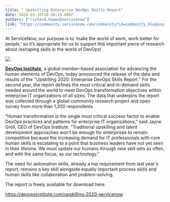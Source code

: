 ```yaml
---
title: " Upskilling Enterprise DevOps Skills Report"
date: 2020-03-10T18:38:19.000Z
authors: ["richard.hawes@servicenow"]
link: "https://community.servicenow.com/community?id=community_blog&sys_id=08d2b19cdbeb84d0d58ea345ca9619c8"
---
```

<p><span style="font-weight: 400;">At ServiceNow, our purpose is to ‘make the world of work, work better for people,’ so it’s appropriate for us to support this important piece of research about reshaping skills in the world of DevOps!</span></p>
<p><span style="font-weight: 400;"><img src="https://community.servicenow.com/2da03510dbeb84d0d58ea345ca9619ec.iix" /></span></p>
<p><a href="https://devopsinstitute.com/" rel="nofollow"><strong>DevOps Institute</strong></a><span style="font-weight: 400;">, a global member-based association for advancing the human elements of DevOps, </span><span style="font-weight: 400;">today announced the release of the data and results of the &#34;Upskilling 2020: Enterprise DevOps Skills Report.&#34; For the second year, the report defines the most critical and in-demand skills needed around the world to meet DevOps transformation objectives within enterprise IT organizations of all sizes. The data that underpins the report was collected through a global community research project and open survey from more than 1,200 respondents.</span></p>
<p><span style="font-weight: 400;">“Human transformation is the single most critical success factor to enable DevOps practices and patterns for enterprise IT organizations,” said Jayne Groll, CEO of DevOps Institute. “Traditional upskilling and talent development approaches won’t be enough for enterprises to remain competitive because the increasing demand for IT professionals with core human skills is escalating to a point that business leaders have not yet seen in their lifetime. We must update our humans through new skill sets as often, and with the same focus, as our technology.”</span></p>
<p><span style="font-weight: 400;">The need for automation skills, already a top requirement from last year&#39;s report, remains a key skill alongside equally important process skills and human skills like collaboration and problem-solving.</span></p>
<p><span style="font-weight: 400;">The report is freely available for download here:</span></p>
<p><a href="https://devopsinstitute.com/upskilling-2020-servicenow" rel="nofollow"><span style="font-weight: 400;">https://devopsinstitute.com/upskilling-2020-servicenow</span></a></p>